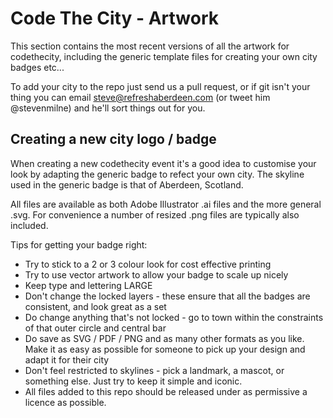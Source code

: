 # Code The City - Artwork

This section contains the most recent versions of all the artwork for codethecity, including the generic template files for creating your own city badges etc...

To add your city to the repo just send us a pull request, or if git isn't your thing you can email steve@refreshaberdeen.com (or tweet him @stevenmilne) and he'll sort things out for you.

## Creating a new city logo / badge

When creating a new codethecity event it's a good idea to customise your look by adapting the generic badge to refect your own city. The skyline used in the generic badge is that of Aberdeen, Scotland. 

All files are available as both Adobe Illustrator .ai files and the more general .svg. For convenience a number of resized .png files are typically also included.

Tips for getting your badge right:

- Try to stick to a 2 or 3 colour look for cost effective printing
- Try to use vector artwork to allow your badge to scale up nicely
- Keep type and lettering LARGE
- Don't change the locked layers - these ensure that all the badges are consistent, and look great as a set
- Do change anything that's not locked - go to town within the constraints of that outer circle and central bar
- Do save as SVG / PDF / PNG and as many other formats as you like. Make it as easy as possible for someone to pick up your design and adapt it for their city
- Don't feel restricted to skylines - pick a landmark, a mascot, or something else. Just try to keep it simple and iconic.
- All files added to this repo should be released under as permissive a licence as possible. 